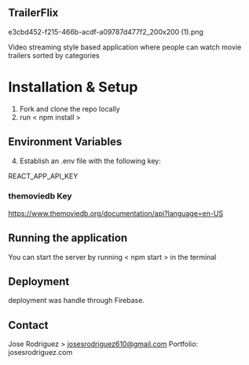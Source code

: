 ## TrailerFlix

e3cbd452-f215-466b-acdf-a09787d477f2_200x200 (1).png

Video streaming style based application where people can watch movie trailers sorted by categories

# Installation & Setup

1. Fork and clone the repo locally
2. run < npm install >

## Environment Variables

4. Establish an .env file with the following key:

REACT_APP_API_KEY

### themoviedb Key

https://www.themoviedb.org/documentation/api?language=en-US

## Running the application

You can start the server by running < npm start > in the terminal

## Deployment

deployment was handle through Firebase.

## Contact

Jose Rodriguez > josesrodriguez610@gmail.com
Portfolio: josesrodriguez.com
